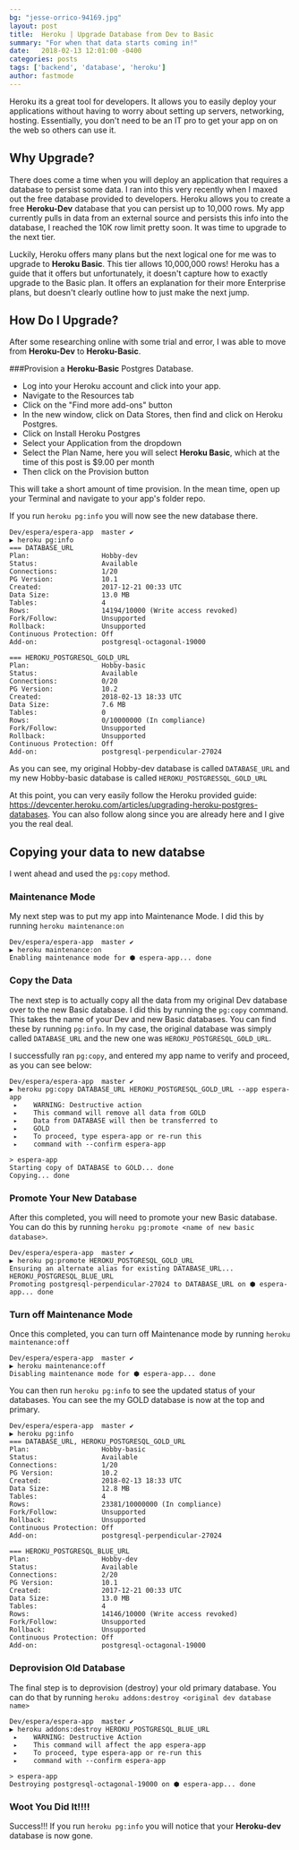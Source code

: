 ```yaml
---
bg: "jesse-orrico-94169.jpg"
layout: post
title:  Heroku | Upgrade Database from Dev to Basic
summary: "For when that data starts coming in!"
date:   2018-02-13 12:01:00 -0400
categories: posts
tags: ['backend', 'database', 'heroku']
author: fastmode
---
```


Heroku its a great tool for developers.  It allows you to easily deploy your applications without having to worry about setting up servers, networking, hosting.  Essentially, you don't need to be an IT pro to get your app on on the web so others can use it.  

## Why Upgrade?

There does come a time when you will deploy an application that requires a database to persist some data.  I ran into this very recently when I maxed out the free database provided to developers.   Heroku allows you to create a free **Heroku-Dev** database that you can persist up to 10,000 rows.  My app currently pulls in data from an external source and persists this info into the database, I reached the 10K row limit pretty soon.  It was time to upgrade to the next tier.

Luckily, Heroku offers many plans but the next logical one for me was to upgrade to **Heroku Basic**.  This tier allows 10,000,000 rows!  Heroku has a guide that it offers but unfortunately, it doesn't capture how to exactly upgrade to the Basic plan.  It offers an explanation for their more Enterprise plans, but doesn't clearly outline how to just make the next jump.

## How Do I Upgrade?

After some researching online with some trial and error, I was able to move from **Heroku-Dev** to **Heroku-Basic**.

###Provision a **Heroku-Basic** Postgres Database. 
* Log into your Heroku account and click into your app. 
* Navigate to the Resources tab
* Click on the "Find more add-ons" button
* In the new window, click on Data Stores, then find and click on Heroku Postgres.
* Click on Install Heroku Postgres
* Select your Application from the dropdown
* Select the Plan Name, here you will select **Heroku Basic**, which at the time of this post is $9.00 per month
* Then click on the Provision button

This will take a short amount of time provision.  In the mean time, open up your Terminal and navigate to your app's folder repo.  

If you run `heroku pg:info` you will now see the new database there.

```
Dev/espera/espera-app  master ✔                                    
▶ heroku pg:info
=== DATABASE_URL
Plan:                  Hobby-dev
Status:                Available
Connections:           1/20
PG Version:            10.1
Created:               2017-12-21 00:33 UTC
Data Size:             13.0 MB
Tables:                4
Rows:                  14194/10000 (Write access revoked)
Fork/Follow:           Unsupported
Rollback:              Unsupported
Continuous Protection: Off
Add-on:                postgresql-octagonal-19000

=== HEROKU_POSTGRESQL_GOLD_URL
Plan:                  Hobby-basic
Status:                Available
Connections:           0/20
PG Version:            10.2
Created:               2018-02-13 18:33 UTC
Data Size:             7.6 MB
Tables:                0
Rows:                  0/10000000 (In compliance)
Fork/Follow:           Unsupported
Rollback:              Unsupported
Continuous Protection: Off
Add-on:                postgresql-perpendicular-27024
``` 
As you can see, my original Hobby-dev database is called `DATABASE_URL` and my new Hobby-basic database is called `HEROKU_POSTGRESSQL_GOLD_URL`

At this point, you can very easily follow the Heroku provided guide:  <https://devcenter.heroku.com/articles/upgrading-heroku-postgres-databases>.  You can also follow along since you are already here and I give you the real deal.

## Copying your data to new databse

I went ahead and used the `pg:copy` method.

### Maintenance Mode

My next step was to put my app into Maintenance Mode.  I did this by running `heroku maintenance:on`

```
Dev/espera/espera-app  master ✔                                    
▶ heroku maintenance:on
Enabling maintenance mode for ⬢ espera-app... done
```

### Copy the Data

The next step is to actually copy all the data from my original Dev database over to the new Basic database.  I did this by running the `pg:copy` command.  This takes the name of your Dev and new Basic databases.  You can find these by running `pg:info`.  In my case, the original database was simply called `DATABASE_URL` and the new one was `HEROKU_POSTGRESQL_GOLD_URL`.

I successfully ran `pg:copy`, and entered my app name to verify and proceed, as you can see below:

```
Dev/espera/espera-app  master ✔                                    
▶ heroku pg:copy DATABASE_URL HEROKU_POSTGRESQL_GOLD_URL --app espera-app
 ▸    WARNING: Destructive action
 ▸    This command will remove all data from GOLD
 ▸    Data from DATABASE will then be transferred to
 ▸    GOLD
 ▸    To proceed, type espera-app or re-run this
 ▸    command with --confirm espera-app

> espera-app
Starting copy of DATABASE to GOLD... done
Copying... done
```

### Promote Your New Database

After this completed, you will need to promote your new Basic database.  You can do this by running `heroku pg:promote <name of new basic database>`.  

```
Dev/espera/espera-app  master ✔                                     
▶ heroku pg:promote HEROKU_POSTGRESQL_GOLD_URL
Ensuring an alternate alias for existing DATABASE_URL... HEROKU_POSTGRESQL_BLUE_URL
Promoting postgresql-perpendicular-27024 to DATABASE_URL on ⬢ espera-app... done
```

### Turn off Maintenance Mode

Once this completed, you can turn off Maintenance mode by running `heroku maintenance:off`

```
Dev/espera/espera-app  master ✔ 
▶ heroku maintenance:off
Disabling maintenance mode for ⬢ espera-app... done
```

You can then run `heroku pg:info` to see the updated status of your databases.  You can see the my GOLD database is now at the top and primary.

```
Dev/espera/espera-app  master ✔  
▶ heroku pg:info
=== DATABASE_URL, HEROKU_POSTGRESQL_GOLD_URL
Plan:                  Hobby-basic
Status:                Available
Connections:           1/20
PG Version:            10.2
Created:               2018-02-13 18:33 UTC
Data Size:             12.8 MB
Tables:                4
Rows:                  23381/10000000 (In compliance)
Fork/Follow:           Unsupported
Rollback:              Unsupported
Continuous Protection: Off
Add-on:                postgresql-perpendicular-27024

=== HEROKU_POSTGRESQL_BLUE_URL
Plan:                  Hobby-dev
Status:                Available
Connections:           2/20
PG Version:            10.1
Created:               2017-12-21 00:33 UTC
Data Size:             13.0 MB
Tables:                4
Rows:                  14146/10000 (Write access revoked)
Fork/Follow:           Unsupported
Rollback:              Unsupported
Continuous Protection: Off
Add-on:                postgresql-octagonal-19000
```

### Deprovision Old Database

The final step is to deprovision (destroy) your old primary database.  You can do that by running `heroku addons:destroy <original dev database name>`

```
Dev/espera/espera-app  master ✔                                     
▶ heroku addons:destroy HEROKU_POSTGRESQL_BLUE_URL
 ▸    WARNING: Destructive Action
 ▸    This command will affect the app espera-app
 ▸    To proceed, type espera-app or re-run this
 ▸    command with --confirm espera-app

> espera-app
Destroying postgresql-octagonal-19000 on ⬢ espera-app... done
```
### Woot You Did It!!!!

Success!!! If you run `heroku pg:info` you will notice that your **Heroku-dev** database is now gone.  

